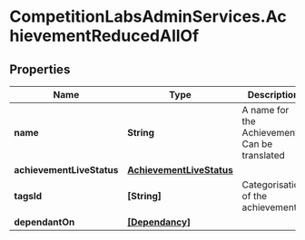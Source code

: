 # CompetitionLabsAdminServices.AchievementReducedAllOf

## Properties

Name | Type | Description | Notes
------------ | ------------- | ------------- | -------------
**name** | **String** | A name for the Achievement. Can be translated | 
**achievementLiveStatus** | [**AchievementLiveStatus**](AchievementLiveStatus.md) |  | 
**tagsId** | **[String]** | Categorisation of the achievements | [optional] 
**dependantOn** | [**[Dependancy]**](Dependancy.md) |  | [optional] 


